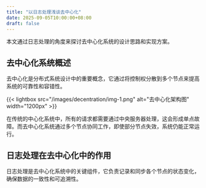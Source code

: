 ```yaml
---
title: "以日志处理浅谈去中心化"
date: 2025-09-05T10:00:00+08:00
draft: false
---
```


本文通过日志处理的角度来探讨去中心化系统的设计思路和实现方案。

## 去中心化系统概述

去中心化是分布式系统设计中的重要概念，它通过将控制权分散到多个节点来提高系统的可靠性和容错性。

{{< lightbox src="/images/decentration/img-1.png" alt="去中心化架构图" width="1200px" >}}

在传统的中心化系统中，所有的请求都需要通过中央服务器处理，这会形成单点故障。而去中心化系统通过多个节点协同工作，即使部分节点失效，系统仍能正常运行。

## 日志处理在去中心化中的作用

日志处理是去中心化系统中的关键组件，它负责记录和同步各个节点的状态变化，确保数据的一致性和可追溯性。
